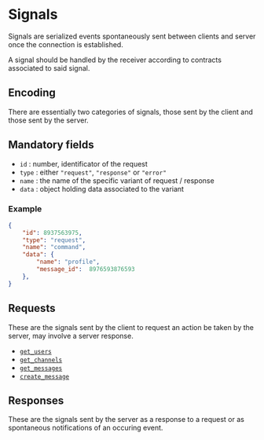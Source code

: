 # Signals

Signals are serialized events spontaneously sent between clients and server once the connection is established.

A signal should be handled by the receiver according to contracts associated to said signal.

## Encoding

There are essentially two categories of signals, those sent by the client and those sent by the server.

## Mandatory fields

- `id` : number, identificator of the request
- `type` : either `"request"`, `"response"` or `"error"`
- `name` : the name of the specific variant of request / response
- `data` : object holding data associated to the variant

### Example


```json
{
    "id": 8937563975,
    "type": "request",
    "name": "command",
    "data": {
        "name": "profile",
        "message_id":  8976593876593
    },
}
```

## Requests

These are the signals sent by the client to request an action be taken by the server, may involve a server response.

- [`get_users`](./signals/requests/get_users.md)
- [`get_channels`](./signals/requests/get_channels.md)
- [`get_messages`](./signals/requests/get_messages.md)
- [`create_message`](./signals/requests/create_message.md)

## Responses

These are the signals sent by the server as a response to a request or as spontaneous notifications of an occuring event.

